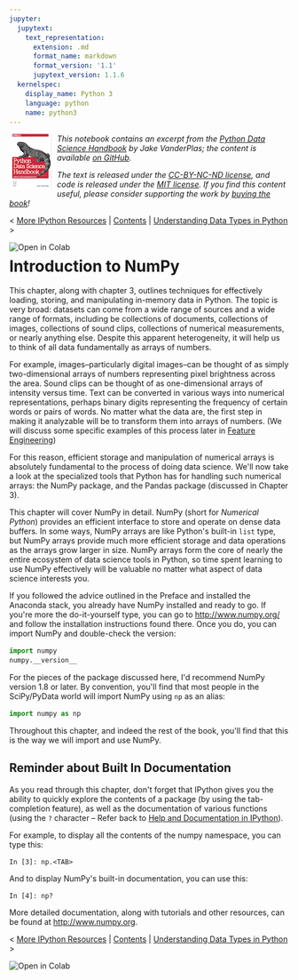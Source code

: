 ```yaml
---
jupyter:
  jupytext:
    text_representation:
      extension: .md
      format_name: markdown
      format_version: '1.1'
      jupytext_version: 1.1.6
  kernelspec:
    display_name: Python 3
    language: python
    name: python3
---
```


<!-- #region {"deletable": true, "editable": true} -->
<!--BOOK_INFORMATION-->
<img align="left" style="padding-right:10px;" src="figures/PDSH-cover-small.png">

*This notebook contains an excerpt from the [Python Data Science Handbook](http://shop.oreilly.com/product/0636920034919.do) by Jake VanderPlas; the content is available [on GitHub](https://github.com/jakevdp/PythonDataScienceHandbook).*

*The text is released under the [CC-BY-NC-ND license](https://creativecommons.org/licenses/by-nc-nd/3.0/us/legalcode), and code is released under the [MIT license](https://opensource.org/licenses/MIT). If you find this content useful, please consider supporting the work by [buying the book](http://shop.oreilly.com/product/0636920034919.do)!*
<!-- #endregion -->

<!-- #region {"deletable": true, "editable": true} -->
<!--NAVIGATION-->
< [More IPython Resources](01.08-More-IPython-Resources.ipynb) | [Contents](Index.ipynb) | [Understanding Data Types in Python](02.01-Understanding-Data-Types.ipynb) >

<a href="https://colab.research.google.com/github/jakevdp/PythonDataScienceHandbook/blob/master/notebooks/02.00-Introduction-to-NumPy.ipynb"><img align="left" src="https://colab.research.google.com/assets/colab-badge.svg" alt="Open in Colab" title="Open and Execute in Google Colaboratory"></a>

<!-- #endregion -->

<!-- #region {"deletable": true, "editable": true} -->
# Introduction to NumPy
<!-- #endregion -->

<!-- #region {"deletable": true, "editable": true} -->
This chapter, along with chapter 3, outlines techniques for effectively loading, storing, and manipulating in-memory data in Python.
The topic is very broad: datasets can come from a wide range of sources and a wide range of formats, including be collections of documents, collections of images, collections of sound clips, collections of numerical measurements, or nearly anything else.
Despite this apparent heterogeneity, it will help us to think of all data fundamentally as arrays of numbers.

For example, images–particularly digital images–can be thought of as simply two-dimensional arrays of numbers representing pixel brightness across the area.
Sound clips can be thought of as one-dimensional arrays of intensity versus time.
Text can be converted in various ways into numerical representations, perhaps binary digits representing the frequency of certain words or pairs of words.
No matter what the data are, the first step in making it analyzable will be to transform them into arrays of numbers.
(We will discuss some specific examples of this process later in [Feature Engineering](05.04-Feature-Engineering.ipynb))

For this reason, efficient storage and manipulation of numerical arrays is absolutely fundamental to the process of doing data science.
We'll now take a look at the specialized tools that Python has for handling such numerical arrays: the NumPy package, and the Pandas package (discussed in Chapter 3).

This chapter will cover NumPy in detail. NumPy (short for *Numerical Python*) provides an efficient interface to store and operate on dense data buffers.
In some ways, NumPy arrays are like Python's built-in ``list`` type, but NumPy arrays provide much more efficient storage and data operations as the arrays grow larger in size.
NumPy arrays form the core of nearly the entire ecosystem of data science tools in Python, so time spent learning to use NumPy effectively will be valuable no matter what aspect of data science interests you.

If you followed the advice outlined in the Preface and installed the Anaconda stack, you already have NumPy installed and ready to go.
If you're more the do-it-yourself type, you can go to http://www.numpy.org/ and follow the installation instructions found there.
Once you do, you can import NumPy and double-check the version:
<!-- #endregion -->

```python deletable=true editable=true
import numpy
numpy.__version__
```

<!-- #region {"deletable": true, "editable": true} -->
For the pieces of the package discussed here, I'd recommend NumPy version 1.8 or later.
By convention, you'll find that most people in the SciPy/PyData world will import NumPy using ``np`` as an alias:
<!-- #endregion -->

```python deletable=true editable=true
import numpy as np
```

<!-- #region {"deletable": true, "editable": true} -->
Throughout this chapter, and indeed the rest of the book, you'll find that this is the way we will import and use NumPy.
<!-- #endregion -->

<!-- #region {"deletable": true, "editable": true} -->
## Reminder about Built In Documentation

As you read through this chapter, don't forget that IPython gives you the ability to quickly explore the contents of a package (by using the tab-completion feature), as well as the documentation of various functions (using the ``?`` character – Refer back to [Help and Documentation in IPython](01.01-Help-And-Documentation.ipynb)).

For example, to display all the contents of the numpy namespace, you can type this:

```ipython
In [3]: np.<TAB>
```

And to display NumPy's built-in documentation, you can use this:

```ipython
In [4]: np?
```

More detailed documentation, along with tutorials and other resources, can be found at http://www.numpy.org.
<!-- #endregion -->

<!-- #region {"deletable": true, "editable": true} -->
<!--NAVIGATION-->
< [More IPython Resources](01.08-More-IPython-Resources.ipynb) | [Contents](Index.ipynb) | [Understanding Data Types in Python](02.01-Understanding-Data-Types.ipynb) >

<a href="https://colab.research.google.com/github/jakevdp/PythonDataScienceHandbook/blob/master/notebooks/02.00-Introduction-to-NumPy.ipynb"><img align="left" src="https://colab.research.google.com/assets/colab-badge.svg" alt="Open in Colab" title="Open and Execute in Google Colaboratory"></a>

<!-- #endregion -->
